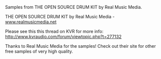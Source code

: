 Samples from THE OPEN SOURCE DRUM KIT by Real Music Media.

THE OPEN SOURCE DRUM KIT by Real Music Media - www.realmusicmedia.net

Please see this this thread on KVR for more info:
http://www.kvraudio.com/forum/viewtopic.php?t=277132

Thanks to Real Music Media for the samples! Check out their site for other free samples of very high quality.